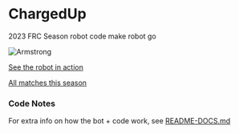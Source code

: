 # ChargedUp
2023 FRC Season robot code
make robot go

![Armstrong](https://user-images.githubusercontent.com/526701/235380634-d7d921d7-a1d5-4973-b459-074d71f78afe.png)

[See the robot in action](https://www.youtube.com/watch?v=rCgKatK5Oyw)

[All matches this season](https://www.thebluealliance.com/team/2811/2023)


### Code Notes
For extra info on how the bot + code work, see [README-DOCS.md](blob/main/README-DOCS.md)
